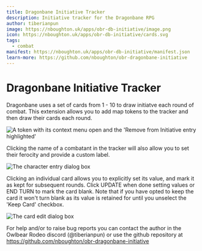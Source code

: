 ```yaml
---
title: Dragonbane Initiative Tracker
description: Initiative tracker for the Dragonbane RPG
author: tiberianpun
image: https://nboughton.uk/apps/obr-db-initiative/image.png
icon: https://nboughton.uk/apps/obr-db-initiative/cards.svg
tags:
  - combat
manifest: https://nboughton.uk/apps/obr-db-initiative/manifest.json
learn-more: https://github.com/nboughton/obr-dragonbane-initiative
---
```


# Dragonbane Initiative Tracker

Dragonbane uses a set of cards from 1 - 10 to draw initiatve each round of combat. This extension allows you to add map tokens to the tracker and then draw their cards each round.

![A token with its context menu open and the 'Remove from Initiative entry highlighted'](https://nboughton.uk/apps/obr-dragonbane-initiative/image-1.png)

Clicking the name of a combatant in the tracker will also allow you to set their ferocity and provide a custom label. 

![The character entry dialog box](https://nboughton.uk/apps/obr-dragonbane-initiative/image-2.png)

Clicking an individual card allows you to explicitly set its value, and mark it as kept for subsequent rounds. Click UPDATE when done setting values or END TURN to mark the card blank. Note that if you have opted to keep the card it won't turn blank as its value is retained for until you unselect the 'Keep Card' checkbox.

![The card edit dialog box](https://nboughton.uk/apps/obr-dragonbane-initiative/image-3.png)

For help and/or to raise bug reports you can contact the author in the Owlbear Rodeo discord (@tiberianpun) or use the github repository at https://github.com/nboughton/obr-dragonbane-initiative
